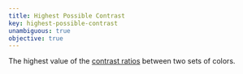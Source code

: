```yaml
---
title: Highest Possible Contrast
key: highest-possible-contrast
unambiguous: true
objective: true
---
```


The highest value of the [contrast ratios](https://www.w3.org/TR/WCAG21/#dfn-contrast-ratio) between two sets of colors.
